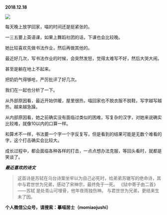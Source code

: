 
          
            
**2018.12.18**



![](//upload-images.jianshu.io/upload_images/51001-4d8a91687dbc7fa7.jpg)




每天晚上放学回家，喵的时间还是挺紧张的。

一三五要上英语课，如果上舞蹈社团的话，下课也会比较晚。

她比较喜欢先做书法作业，然后再做其他的。

最近好几次，写书法作业的时候，会突然发怒，觉得太难写不好，然后大哭大闹。

甚至是躺在地上不起来。

把奶奶气得够呛，严厉批评了好几次。

我们在一起也分析了一下。

从外部原因看，最近开始供暖，屋里很热，喵回家也不脱衣服不脱鞋，写字越写越热，越来越急躁。

从内部原因看，她之前确实没有面临过类似的困难，写复杂的汉字，对她来说确实比较难，就像10以内的口算一样。

和算术不一样，书法要一个字一个字反复写，但是看到的结果可能是无数个难看的字，这个打击确实会比较大。

成长过程中，都会面临各种各样的打击，一点点想办法克服，等回头看时，就都是笑谈了。


***最近喜欢的诗文***
>这首诗是苏轼在乌台诗案坐牢以为自己必死时，给弟弟苏辙写的绝命诗，其中与君世世为兄弟，感动了宋神宗，最终免于一死。
《狱中寄子由二首》——苏轼
是处青山可埋骨，他年夜雨独伤神。
与君世世为兄弟，更结来生未了因。




**个人微信公众号，请搜索：摹喵居士（momiaojushi）**

          
        